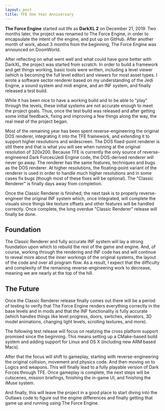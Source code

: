```yaml
---
layout: post
title: TFE One Year Anniversary
---
```


__The Force Engine__ started out life as __DarkXL 2__ on December 21, 2019. Two months later, the project was renamed to The Force Engine, in order to encapsulate the intent of the engine, and put up on GitHub. After another month of work, about 3 months from the beginning, The Force Engine was announced on DoomWorld.

After reflecting on what went well and what could have gone better with DarkXL, the project was started from scratch. In order to build a framework and get things working, basic tools were written, including a level viewer (which is becoming the full level editor) and viewers for most asset types. I wrote a software sector renderer based on my understanding of the Jedi Engine, a sound system and midi engine, and an INF system, and finally released a test build.

While it has been nice to have a working build and to be able to "play" through the levels, these initial systems are not accurate enough to meet the project goals. Thus, once the test build was released and after getting some initial feedback, fixing and improving a few things along the way, the real meat of the project began.

Most of the remaining year has been spent reverse-engineering the original DOS renderer, integrating it into the TFE framework, and extending it to support higher resolutions and widescreen. The DOS fixed-point renderer is still there and that is what you will see when running at the original resolution of 320x200. Because TFE is currently the only source of reverse-engineered Dark Forces/Jedi Engine code, the DOS-derived renderer will never go away. The renderer has the same features, techniques and bugs as the DOS renderer. At higher resolutions, the floating-point variant of the renderer is used in order to handle much higher resolutions and in some cases fix bugs (though most of these fixes will be optional). The "Classic Renderer" is finally days away from completion.

Once the Classic Renderer is finished, the next task is to properly reverse-engineer the original INF system which, once integrated, will complete the visuals since things like texture offsets and other features will be handled correctly. Once complete, the long overdue "Classic Renderer" release will finally be done.

## Foundation
The Classic Renderer and fully accurate INF system will lay a strong foundation upon which to rebuild the rest of the game and engine. And, of course, working through the rendering and INF code has and will continue to reveal more about the inner workings of the original systems, the layout of the code and over all program flow. As a result, I expect that the difficulty and complexity of the remaining reverse-engineering work to decrease, meaning we are nearly at the top of the hill.

## The Future
Once the Classic Renderer release finally comes out there will be a period of testing to verify that The Force Engine renders everything correctly in the base levels and in mods and that the INF functionality is fully accurate (which handles things like level progress, doors, switches, elevators, 3D model animations, changing light levels, scrolling textures, and more).

The following test release will focus on realizing the cross platform support promised since the beginning. This means setting up a CMake-based build system and adding support for Linux and OS X (including new ARM based Macs).

After that the focus will shift to gameplay, starting with reverse-engineering the original collision, movement and physics code. And then moving on to Logics and weapons. This will finally lead to a fully playable version of Dark Forces through TFE. Once gameplay is complete, the next steps will be cutscenes, mission briefings, finishing the in-game UI, and finishing the iMuse system.

And finally, this will leave the project in a good place to start diving into the Outlaws code to figure out the engine differences and finally getting that game up and running using The Force Engine.
